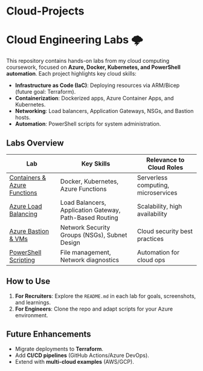 # Cloud-Projects

# Cloud Engineering Labs 🌩️

This repository contains hands-on labs from my cloud computing coursework, focused on **Azure, Docker, Kubernetes, and PowerShell automation**. Each project highlights key cloud skills:  

- **Infrastructure as Code (IaC)**: Deploying resources via ARM/Bicep (future goal: Terraform).  
- **Containerization**: Dockerized apps, Azure Container Apps, and Kubernetes.  
- **Networking**: Load balancers, Application Gateways, NSGs, and Bastion hosts.  
- **Automation**: PowerShell scripts for system administration.  

## Labs Overview  

| Lab | Key Skills | Relevance to Cloud Roles |  
|------|------------|--------------------------|  
| [Containers & Azure Functions](containers-azure-functions/) | Docker, Kubernetes, Azure Functions | Serverless computing, microservices |  
| [Azure Load Balancing](azure-load-balancing/) | Load Balancers, Application Gateway, Path-Based Routing | Scalability, high availability |  
| [Azure Bastion & VMs](azure-vm-bastion/) | Network Security Groups (NSGs), Subnet Design | Cloud security best practices |  
| [PowerShell Scripting](powershell-scripts/) | File management, Network diagnostics | Automation for cloud ops |  

## How to Use  
1. **For Recruiters**: Explore the `README.md` in each lab for goals, screenshots, and learnings.  
2. **For Engineers**: Clone the repo and adapt scripts for your Azure environment.  

## Future Enhancements  
- Migrate deployments to **Terraform**.  
- Add **CI/CD pipelines** (GitHub Actions/Azure DevOps).  
- Extend with **multi-cloud examples** (AWS/GCP).  
